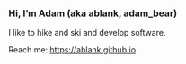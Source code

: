 ### Hi, I’m Adam (aka ablank, adam_bear)
I like to hike and ski and develop software.

Reach me: https://ablank.github.io
